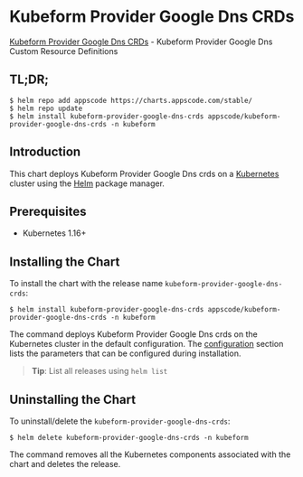 # Kubeform Provider Google Dns CRDs

[Kubeform Provider Google Dns CRDs](https://github.com/kubeform) - Kubeform Provider Google Dns Custom Resource Definitions

## TL;DR;

```console
$ helm repo add appscode https://charts.appscode.com/stable/
$ helm repo update
$ helm install kubeform-provider-google-dns-crds appscode/kubeform-provider-google-dns-crds -n kubeform
```

## Introduction

This chart deploys Kubeform Provider Google Dns crds on a [Kubernetes](http://kubernetes.io) cluster using the [Helm](https://helm.sh) package manager.

## Prerequisites

- Kubernetes 1.16+

## Installing the Chart

To install the chart with the release name `kubeform-provider-google-dns-crds`:

```console
$ helm install kubeform-provider-google-dns-crds appscode/kubeform-provider-google-dns-crds -n kubeform
```

The command deploys Kubeform Provider Google Dns crds on the Kubernetes cluster in the default configuration. The [configuration](#configuration) section lists the parameters that can be configured during installation.

> **Tip**: List all releases using `helm list`

## Uninstalling the Chart

To uninstall/delete the `kubeform-provider-google-dns-crds`:

```console
$ helm delete kubeform-provider-google-dns-crds -n kubeform
```

The command removes all the Kubernetes components associated with the chart and deletes the release.


